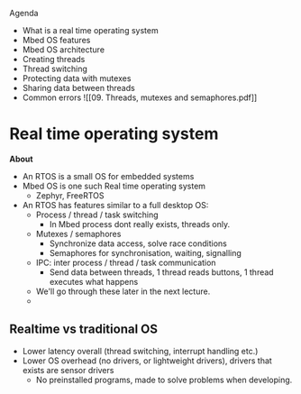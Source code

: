 Agenda
- What is a real time operating system
- Mbed OS features
- Mbed OS architecture
- Creating threads
- Thread switching
- Protecting data with mutexes
- Sharing data between threads
- Common errors
![[09. Threads, mutexes and semaphores.pdf]]
# Real time operating system
**About**
- An RTOS is a small OS for embedded systems
- Mbed OS is one such Real time operating system
	- Zephyr, FreeRTOS
- An RTOS has features similar to a full desktop OS:
	- Process / thread / task switching
		-  In Mbed process dont really exists, threads only.
	- Mutexes / semaphores
		- Synchronize data access, solve race conditions
		- Semaphores for synchronisation, waiting, signalling
	- IPC: inter process / thread / task communication
		- Send data between threads, 1 thread reads buttons, 1 thread executes what happens
	- We'll go through these later in the next lecture.
	-
## Realtime vs traditional OS 
- Lower latency overall (thread switching, interrupt handling etc.)
- Lower OS overhead (no drivers, or lightweight drivers), drivers that exists are sensor drivers
	- No preinstalled programs, made to solve problems when developing.